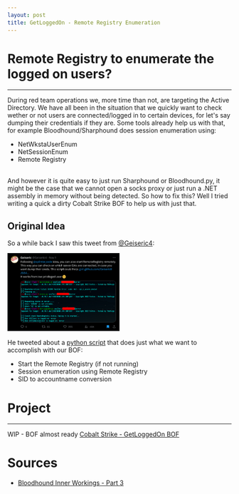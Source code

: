 ```yaml
---
layout: post
title: GetLoggedOn - Remote Registry Enumeration
---
```


# Remote Registry to enumerate the logged on users?
---

During red team operations we, more time than not, are targeting the Active Directory. We have all been in the situation that we quickly want to check wether or not users are connected/logged in to certain devices, for let's say dumping their credentials if they are. Some tools already help us with that, for example Bloodhound/Sharphound does session enumeration using:

- NetWkstaUserEnum
- NetSessionEnum
- Remote Registry

<br>And however it is quite easy to just run Sharphound or Bloodhound.py, it might be the case that we cannot open a socks proxy or just run a .NET assembly in memory without being detected. So how to fix this? Well I tried writing a quick a dirty Cobalt Strike BOF to help us with just that.

## Original Idea

So a while back I saw this tweet from <a href="https://twitter.com/Geiseric4">@Geiseric4</a>: 

<img src="../assets/getloggedonbof/tweet.png" width="50%">

He tweeted about a <a href="https://gist.github.com/GeisericII/6849bc86620c7a764d88502df5187bd0">python script</a> that does just what we want to accomplish with our BOF:

- Start the Remote Registry (if not running)
- Session enumeration using Remote Registry
- SID to accountname conversion

# Project
--- 




WIP - BOF almost ready
[Cobalt Strike - GetLoggedOn BOF](https://github.com/0xSH4RKS/getloggedonBOF)

# Sources

- [Bloodhound Inner Workings - Part 3](https://blog.compass-security.com/2022/05/bloodhound-inner-workings-part-3/)
